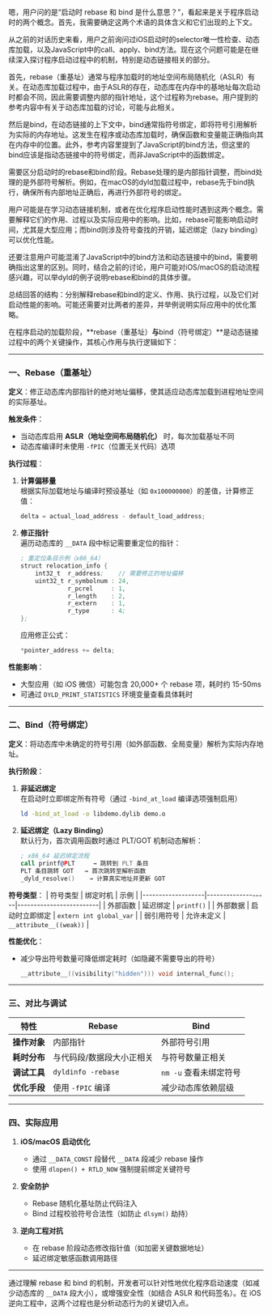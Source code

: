 <zhithink>
嗯，用户问的是“启动时 rebase 和 bind 是什么意思？”，看起来是关于程序启动时的两个概念。首先，我需要确定这两个术语的具体含义和它们出现的上下文。

从之前的对话历史来看，用户之前询问过iOS启动时的selector唯一性检查、动态库加载，以及JavaScript中的call、apply、bind方法。现在这个问题可能是在继续深入探讨程序启动过程中的机制，特别是动态链接相关的部分。

首先，rebase（重基址）通常与程序加载时的地址空间布局随机化（ASLR）有关。在动态库加载过程中，由于ASLR的存在，动态库在内存中的基地址每次启动时都会不同，因此需要调整内部的指针地址，这个过程称为rebase。用户提到的参考内容中有关于动态库加载的讨论，可能与此相关。

然后是bind，在动态链接的上下文中，bind通常指符号绑定，即将符号引用解析为实际的内存地址。这发生在程序或动态库加载时，确保函数和变量能正确指向其在内存中的位置。此外，参考内容里提到了JavaScript的bind方法，但这里的bind应该是指动态链接中的符号绑定，而非JavaScript中的函数绑定。

需要区分启动时的rebase和bind阶段。Rebase处理的是内部指针调整，而bind处理的是外部符号解析。例如，在macOS的dyld加载过程中，rebase先于bind执行，确保所有内部地址正确后，再进行外部符号的绑定。

用户可能是在学习动态链接机制，或者在优化程序启动性能时遇到这两个概念。需要解释它们的作用、过程以及实际应用中的影响。比如，rebase可能影响启动时间，尤其是大型应用；而bind则涉及符号查找的开销，延迟绑定（lazy binding）可以优化性能。

还要注意用户可能混淆了JavaScript中的bind方法和动态链接中的bind，需要明确指出这里的区别。同时，结合之前的讨论，用户可能对iOS/macOS的启动流程感兴趣，可以举dyld的例子说明rebase和bind的具体步骤。

总结回答的结构：分别解释rebase和bind的定义、作用、执行过程，以及它们对启动性能的影响。可能还需要对比两者的差异，并举例说明实际应用中的优化策略。
</zhithink>

在程序启动的加载阶段，**rebase（重基址）**与**bind（符号绑定）**是动态链接过程中的两个关键操作，其核心作用与执行逻辑如下：

---

### 一、Rebase（重基址）
**定义**：修正动态库内部指针的绝对地址偏移，使其适应动态库加载到进程地址空间的实际基址。

**触发条件**：
- 当动态库启用 **ASLR（地址空间布局随机化）** 时，每次加载基址不同
- 动态库编译时未使用 `-fPIC`（位置无关代码）选项

**执行过程**：
1. **计算偏移量**  
   根据实际加载地址与编译时预设基址（如 `0x100000000`）的差值，计算修正值：
   ```c
   delta = actual_load_address - default_load_address;
   ```

2. **修正指针**  
   遍历动态库的 `__DATA` 段中标记需要重定位的指针：
   ```asm
   ; 重定位条目示例（x86_64）
   struct relocation_info {
       int32_t  r_address;    // 需要修正的地址偏移
       uint32_t r_symbolnum : 24,
                r_pcrel     : 1, 
                r_length    : 2,
                r_extern    : 1,
                r_type      : 4;
   };
   ```
   应用修正公式：
   ```c
   *pointer_address += delta;
   ```

**性能影响**：  
- 大型应用（如 iOS 微信）可能包含 20,000+ 个 rebase 项，耗时约 15-50ms
- 可通过 `DYLD_PRINT_STATISTICS` 环境变量查看具体耗时

---

### 二、Bind（符号绑定）
**定义**：将动态库中未确定的符号引用（如外部函数、全局变量）解析为实际内存地址。

**执行阶段**：
1. **非延迟绑定**  
   在启动时立即绑定所有符号（通过 `-bind_at_load` 编译选项强制启用）
   ```bash
   ld -bind_at_load -o libdemo.dylib demo.o
   ```

2. **延迟绑定（Lazy Binding）**  
   默认行为，首次调用函数时通过 PLT/GOT 机制动态解析：
   ```asm
   ; x86_64 延迟绑定流程
   call printf@PLT     → 跳转到 PLT 条目
   PLT 条目跳转 GOT   → 首次跳转至解析函数
   _dyld_resolve()    → 计算真实地址并更新 GOT
   ```

**符号类型**：
| 符号类型          | 绑定时机           | 示例                     |
|-------------------|-------------------|-------------------------|
| 外部函数          | 延迟绑定          | `printf()`              |
| 外部数据          | 启动时立即绑定     | `extern int global_var` |
| 弱引用符号        | 允许未定义         | `__attribute__((weak))` |

**性能优化**：  
- 减少导出符号数量可降低绑定耗时（如隐藏不需要导出的符号）
   ```c
   __attribute__((visibility("hidden"))) void internal_func(); 
   ```

---

### 三、对比与调试
| 特性               | Rebase                      | Bind                        |
|--------------------|----------------------------|----------------------------|
| **操作对象**       | 内部指针                   | 外部符号引用                |
| **耗时分布**       | 与代码段/数据段大小正相关    | 与符号数量正相关            |
| **调试工具**       | `dyldinfo -rebase`         | `nm -u` 查看未绑定符号      |
| **优化手段**       | 使用 `-fPIC` 编译          | 减少动态库依赖层级          |

---

### 四、实际应用
1. **iOS/macOS 启动优化**  
   - 通过 `__DATA_CONST` 段替代 `__DATA` 段减少 rebase 操作  
   - 使用 `dlopen() + RTLD_NOW` 强制提前绑定关键符号

2. **安全防护**  
   - Rebase 随机化基址防止代码注入  
   - Bind 过程校验符号合法性（如防止 `dlsym()` 劫持）

3. **逆向工程对抗**  
   - 在 rebase 阶段动态修改指针值（如加密关键数据地址）  
   - 延迟绑定敏感函数调用路径

---

通过理解 rebase 和 bind 的机制，开发者可以针对性地优化程序启动速度（如减少动态库的 `__DATA` 段大小），或增强安全性（如结合 ASLR 和代码签名）。在 iOS 逆向工程中，这两个过程也是分析动态行为的关键切入点。
